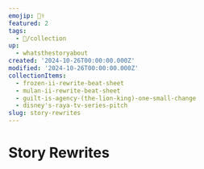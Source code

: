 ```yaml
---
emojip: 👨‍⚕️
featured: 2
tags:
  - 📂/collection
up:
  - whatsthestoryabout
created: '2024-10-26T00:00:00.000Z'
modified: '2024-10-26T00:00:00.000Z'
collectionItems:
  - frozen-ii-rewrite-beat-sheet
  - mulan-ii-rewrite-beat-sheet
  - guilt-is-agency-(the-lion-king)-one-small-change
  - disney's-raya-tv-series-pitch
slug: story-rewrites
---
```

# Story Rewrites
